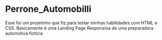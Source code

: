 # Perrone_Automobilli

Esse foi um projetinho que fiz para testar minhas habilidades com HTML e CSS. Basicamente é uma Landing Page Responsiva de uma preparadora automotiva fictícia
